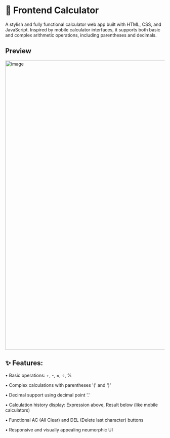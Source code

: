 # 📱 Frontend Calculator
A stylish and fully functional calculator web app built with HTML, CSS, and JavaScript. Inspired by mobile calculator interfaces, it supports both basic and complex arithmetic operations, including parentheses and decimals.

## Preview
<img width="1920" height="914" alt="image" src="https://github.com/user-attachments/assets/01c74982-c945-4f56-b8c4-cc1eb84fa667" />

## ✨ Features:

  • Basic operations: +, -, ×, ÷, %

  • Complex calculations with parentheses '('  and  ')' 

  • Decimal support using decimal point '.'

  • Calculation history display: Expression above, Result below (like mobile calculators)

  • Functional AC (All Clear) and DEL (Delete last character) buttons

  • Responsive and visually appealing neumorphic UI




